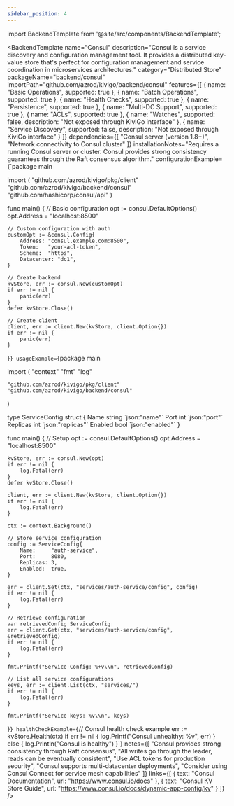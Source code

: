 ```yaml
---
sidebar_position: 4
---
```


import BackendTemplate from '@site/src/components/BackendTemplate';

<BackendTemplate
  name="Consul"
  description="Consul is a service discovery and configuration management tool. It provides a distributed key-value store that's perfect for configuration management and service coordination in microservices architectures."
  category="Distributed Store"
  packageName="backend/consul"
  importPath="github.com/azrod/kivigo/backend/consul"
  features={[
    { name: "Basic Operations", supported: true },
    { name: "Batch Operations", supported: true },
    { name: "Health Checks", supported: true },
    { name: "Persistence", supported: true },
    { name: "Multi-DC Support", supported: true },
    { name: "ACLs", supported: true },
    { name: "Watches", supported: false, description: "Not exposed through KiviGo interface" },
    { name: "Service Discovery", supported: false, description: "Not exposed through KiviGo interface" }
  ]}
  dependencies={[
    "Consul server (version 1.8+)",
    "Network connectivity to Consul cluster"
  ]}
  installationNotes="Requires a running Consul server or cluster. Consul provides strong consistency guarantees through the Raft consensus algorithm."
  configurationExample={`package main

import (
    "github.com/azrod/kivigo/pkg/client"
    "github.com/azrod/kivigo/backend/consul"
    "github.com/hashicorp/consul/api"
)

func main() {
    // Basic configuration
    opt := consul.DefaultOptions()
    opt.Address = "localhost:8500"
    
    // Custom configuration with auth
    customOpt := &consul.Config{
        Address: "consul.example.com:8500",
        Token:   "your-acl-token",
        Scheme:  "https",
        Datacenter: "dc1",
    }
    
    // Create backend
    kvStore, err := consul.New(customOpt)
    if err != nil {
        panic(err)
    }
    defer kvStore.Close()
    
    // Create client
    client, err := client.New(kvStore, client.Option{})
    if err != nil {
        panic(err)
    }
}`}
  usageExample={`package main

import (
    "context"
    "fmt"
    "log"
    
    "github.com/azrod/kivigo/pkg/client"
    "github.com/azrod/kivigo/backend/consul"
)

type ServiceConfig struct {
    Name     string \`json:"name"\`
    Port     int    \`json:"port"\`
    Replicas int    \`json:"replicas"\`
    Enabled  bool   \`json:"enabled"\`
}

func main() {
    // Setup
    opt := consul.DefaultOptions()
    opt.Address = "localhost:8500"
    
    kvStore, err := consul.New(opt)
    if err != nil {
        log.Fatal(err)
    }
    defer kvStore.Close()
    
    client, err := client.New(kvStore, client.Option{})
    if err != nil {
        log.Fatal(err)
    }
    
    ctx := context.Background()
    
    // Store service configuration
    config := ServiceConfig{
        Name:     "auth-service",
        Port:     8080,
        Replicas: 3,
        Enabled:  true,
    }
    
    err = client.Set(ctx, "services/auth-service/config", config)
    if err != nil {
        log.Fatal(err)
    }
    
    // Retrieve configuration
    var retrievedConfig ServiceConfig
    err = client.Get(ctx, "services/auth-service/config", &retrievedConfig)
    if err != nil {
        log.Fatal(err)
    }
    
    fmt.Printf("Service Config: %+v\\n", retrievedConfig)
    
    // List all service configurations
    keys, err := client.List(ctx, "services/")
    if err != nil {
        log.Fatal(err)
    }
    
    fmt.Printf("Service keys: %v\\n", keys)
}`}
  healthCheckExample={`// Consul health check example
err := kvStore.Health(ctx)
if err != nil {
    log.Printf("Consul unhealthy: %v", err)
} else {
    log.Println("Consul is healthy")
}`}
  notes={[
    "Consul provides strong consistency through Raft consensus",
    "All writes go through the leader, reads can be eventually consistent",
    "Use ACL tokens for production security",
    "Consul supports multi-datacenter deployments",
    "Consider using Consul Connect for service mesh capabilities"
  ]}
  links={[
    { text: "Consul Documentation", url: "https://www.consul.io/docs" },
    { text: "Consul KV Store Guide", url: "https://www.consul.io/docs/dynamic-app-config/kv" }
  ]}
/>
